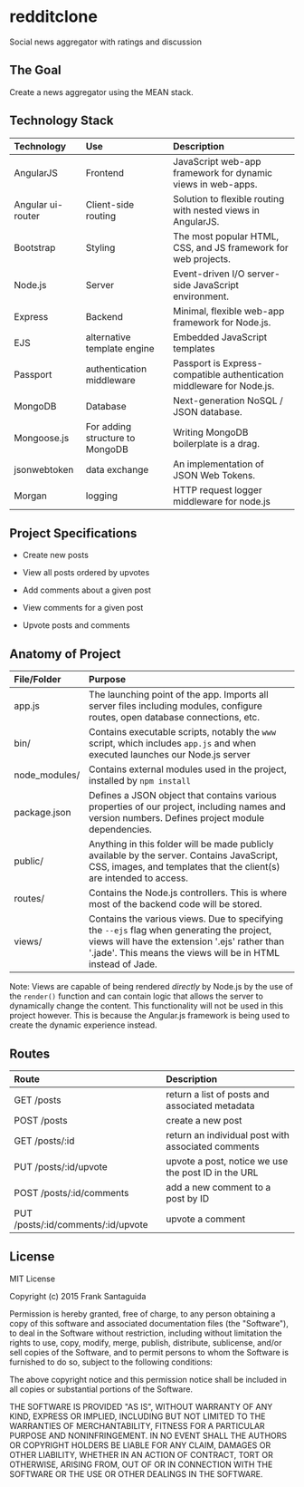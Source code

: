 # redditclone
Social news aggregator with ratings and discussion<br>

## The Goal
Create a news aggregator using the MEAN stack.

## Technology Stack


| Technology    	| Use           	  | Description     										  |
| :------------------|:-------------------| :----------------										  |
| AngularJS     	| Frontend 			  |JavaScript web-app framework for dynamic views in web-apps. |
| Angular ui-router | Client-side routing |Solution to flexible routing with nested views in AngularJS.|
| Bootstrap | Styling			  |The most popular HTML, CSS, and JS framework for web projects.|
| Node.js 			| Server     |Event-driven I/O server-side JavaScript environment.				  |
| Express   		| Backend 			  | Minimal, flexible web-app framework for Node.js.							  |
|EJS|alternative template engine|Embedded JavaScript templates|
|Passport|authentication middleware|Passport is Express-compatible authentication middleware for Node.js.|
| MongoDB			| Database			  |	Next-generation NoSQL / JSON database.            |
| Mongoose.js       | For adding structure to MongoDB |Writing MongoDB boilerplate is a drag. |
|jsonwebtoken|data exchange|An implementation of JSON Web Tokens.|
|Morgan | logging|HTTP request logger middleware for node.js|

## Project Specifications

* Create new posts

* View all posts ordered by upvotes

* Add comments about a given post

* View comments for a given post

* Upvote posts and comments

## Anatomy of Project
| File/Folder    	| Purpose           	  |
| :------------------|:-------------------|
| app.js		 			| The launching point of the app. Imports all server files including modules, configure routes, open database connections, etc.|
| bin/		 			| Contains executable scripts, notably the `www` script, which includes `app.js` and when executed launches our Node.js server    |
|node_modules/|Contains external modules used in the project, installed by `npm install`|
| package.json	 			| Defines a JSON object that contains various properties of our project, including names and version numbers. Defines project module dependencies.  |
| public/| Anything in this folder will be made publicly available by the server. Contains JavaScript, CSS, images, and templates that the client(s) are intended to access.     |
| routes/| Contains the Node.js controllers. This is where most of the backend code will be stored.     |
| views/| Contains the various views. Due to specifying the `--ejs` flag when generating the project, views will have the extension '.ejs' rather than '.jade'. This means the views will be in HTML instead of Jade.     |


Note: Views are capable of being rendered <i>directly</i> by Node.js
by the use of the `render()` function and can contain logic that allows
the server to dynamically change the content. This functionality will
not be used in this project however. This is because the Angular.js
framework is being used to create the dynamic experience instead.

## Routes
| Route       |Description|
| :------------------ |:-------------------         									  |
|GET /posts |    return a list of posts and associated metadata  |
|POST /posts |    create a new post  |
|GET /posts/:id |    return an individual post with associated comments  |
|PUT /posts/:id/upvote |    upvote a post, notice we use the post ID in the URL  |
|POST /posts/:id/comments|    add a new comment to a post by ID  |
|PUT /posts/:id/comments/:id/upvote|    upvote a comment  |

## License

MIT License

Copyright (c) 2015 Frank Santaguida

Permission is hereby granted, free of charge, to any person obtaining a copy
of this software and associated documentation files (the "Software"), to deal
in the Software without restriction, including without limitation the rights
to use, copy, modify, merge, publish, distribute, sublicense, and/or sell
copies of the Software, and to permit persons to whom the Software is
furnished to do so, subject to the following conditions:

The above copyright notice and this permission notice shall be included in all
copies or substantial portions of the Software.

THE SOFTWARE IS PROVIDED "AS IS", WITHOUT WARRANTY OF ANY KIND, EXPRESS OR
IMPLIED, INCLUDING BUT NOT LIMITED TO THE WARRANTIES OF MERCHANTABILITY,
FITNESS FOR A PARTICULAR PURPOSE AND NONINFRINGEMENT. IN NO EVENT SHALL THE
AUTHORS OR COPYRIGHT HOLDERS BE LIABLE FOR ANY CLAIM, DAMAGES OR OTHER
LIABILITY, WHETHER IN AN ACTION OF CONTRACT, TORT OR OTHERWISE, ARISING FROM,
OUT OF OR IN CONNECTION WITH THE SOFTWARE OR THE USE OR OTHER DEALINGS IN THE
SOFTWARE.
